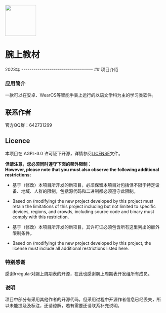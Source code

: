 <img src="https://github.com/DaoChuanXS/WearTextBook/blob/main/icon.png" width="100px"/></p>
<h1 >腕上教材</h1>
2023年
------------------------------------
## 项目介绍

### 应用简介

一款可以在安卓、WearOS等智能手表上运行的以语文学科为主的学习类软件。



## 联系作者
官方QQ群：642731269
## Licence

本项目在 AGPL-3.0 许可证下开源，详情参阅[LICENSE](https://github.com/Irregular2333/WearElements/blob/main/LICENSE)文件。

**但请注意，您必须同时遵守下面的额外限制：**
<br>
**However, please note that you must also observe the following additional restrictions:**

- 基于（修改）本项目所开发的新项目，必须保留本项目对包括但不限于特定设备、地域、人群的限制，包括源代码和二进制都必须遵守此限制。
- Based on (modifying) the new project developed by this project must retain the limitations of this project including but not limited to specific devices, regions, and crowds, including source code and binary must comply with this restriction.

- 基于（修改）本项目所开发的新项目，其许可证必须包含所有这里列出的额外限制条件。
- Based on (modifying) the new project developed by this project, the license must include all additional restrictions listed here.


</p>

### 特别感谢
感谢Irregular对腕上周期表的开源，在此也感谢腕上周期表开发组所有成员。

### 说明
项目中部分有采用其他作者的开源代码，但采用过程中开源作者信息已经丢失，所以未能提及及标注，还请谅解，若有需要还请联系补充说明。


